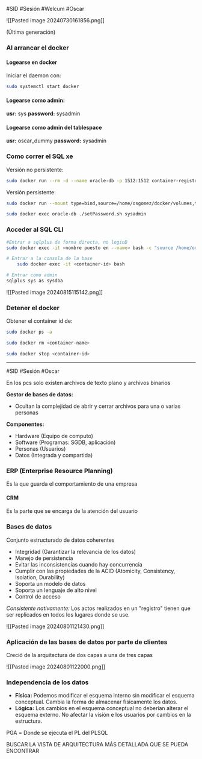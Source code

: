 #SID #Sesión #Welcum #Oscar 

![[Pasted image 20240730161856.png]]

(Última generación)

### Al arrancar el docker
#### **Logearse en docker**
Iniciar el daemon con:
```Bash
sudo systemctl start docker
```

#### **Logearse como admin:**
**usr:** sys
**password:** sysadmin

#### Logearse como admin del tablespace
**usr:** oscar_dummy
**password:** sysadmin
### Como correr el SQL xe

Versión no persistente:
```Bash
sudo docker run --rm -d --name oracle-db -p 1512:1512 container-registry.oracle.com/database/express
```

Versión persistente:
```Bash
sudo docker run --mount type=bind,source=/home/osgomez/docker/volumes,target=/opt/oracle/oradata/XE -d --name oracle-db -p 1512:1512  container-registry.oracle.com/database/express
```

```Bash
sudo docker exec oracle-db ./setPassword.sh sysadmin
```
### Acceder al SQL CLI
```Bash
#Entrar a sqlplus de forma directa, no loginD
sudo docker exec -it <nombre puesto en --name> bash -c "source /home/oracle/.bashrc; sqlplus /nolog"
```

```Bash
# Entrar a la consola de la base
	sudo docker exec -it <container-id> bash
```

```bash
# Entrar como admin
sqlplus sys as sysdba
```

![[Pasted image 20240815115142.png]]
### Detener el docker

Obtener el container id de:
```Bash
sudo docker ps -a
```

```Bash
sudo docker rm <container-name>
```

```Bash
sudo docker stop <container-id>
```

---

#SID #Sesión #Oscar 

En los pcs solo existen archivos de texto plano y archivos binarios

**Gestor de bases de datos:**
- Ocultan la complejidad de abrir y cerrar archivos para una o varias personas

**Componentes:**
- Hardware (Equipo de computo)
- Software (Programas: SGDB, aplicación)
- Personas (Usuarios)
- Datos (Integrada y compartida)

### ERP (Enterprise Resource Planning)
Es la que guarda el comportamiento de una empresa

#### CRM
Es la parte que se encarga de la atención del usuario

### Bases de datos
Conjunto estructurado de datos coherentes
- Integridad (Garantizar la relevancia de los datos)
- Manejo de persistencia
- Evitar las inconsistencias cuando hay concurrencia
- Cumplir con las propiedades de la ACID (Atomicity, Consistency, Isolation, Durability)
- Soporta un modelo de datos
- Soporta un lenguaje de alto nivel
- Control de acceso

*Consistente nativamente:* Los actos realizados en un "registro" tienen que ser replicados en todos los lugares donde se use.

![[Pasted image 20240801121430.png]]

### Aplicación de las bases de datos por parte de clientes

Creció de la arquitectura de dos capas a una de tres capas

![[Pasted image 20240801122000.png]]

### Independencia de los datos

- **Física:** Podemos modificar el esquema interno sin modificar el esquema conceptual. Cambia la forma de almacenar físicamente los datos.
- **Lógica:** Los cambios en el esquema conceptual no deberían alterar el esquema externo. No afectar la visión e los usuarios por cambios en la estructura.

PGA = Donde se ejecuta el PL del PLSQL

BUSCAR LA VISTA DE ARQUITECTURA MÁS DETALLADA QUE SE PUEDA ENCONTRAR